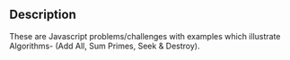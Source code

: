 ## Description<br>
These are Javascript problems/challenges with examples which illustrate Algorithms- (Add All, Sum Primes, Seek & Destroy).